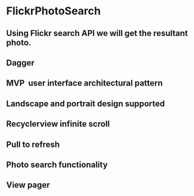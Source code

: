 # FlickrPhotoSearch

## Using Flickr search API we will get the resultant photo.

## Dagger
## MVP  user interface architectural pattern 
## Landscape and portrait design supported
## Recyclerview infinite scroll
## Pull to refresh 
## Photo search functionality 
## View pager
